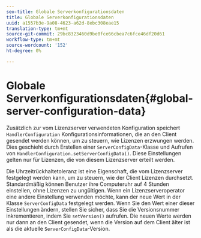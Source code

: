 ```yaml
---
seo-title: Globale Serverkonfigurationsdaten
title: Globale Serverkonfigurationsdaten
uuid: a1557b3e-9a08-4623-a62d-8ebc308eae15
translation-type: tm+mt
source-git-commit: 29bc8323460d9be0fce66cbea7c6fce46df20d61
workflow-type: tm+mt
source-wordcount: '152'
ht-degree: 0%

---
```



# Globale Serverkonfigurationsdaten{#global-server-configuration-data}

Zusätzlich zur vom Lizenzserver verwendeten Konfiguration speichert `HandlerConfiguration` Konfigurationsinformationen, die an den Client gesendet werden können, um zu steuern, wie Lizenzen erzwungen werden. Dies geschieht durch Erstellen einer `ServerConfigData`-Klasse und Aufrufen von `HandlerConfiguration.setServerConfigData()`. Diese Einstellungen gelten nur für Lizenzen, die von diesem Lizenzserver erteilt werden.

Die Uhrzeitrückhaltetoleranz ist eine Eigenschaft, die vom Lizenzserver festgelegt werden kann, um zu steuern, wie der Client Lizenzen durchsetzt. Standardmäßig können Benutzer ihre Computeruhr auf 4 Stunden einstellen, ohne Lizenzen zu ungültigen. Wenn ein Lizenzserveroperator eine andere Einstellung verwenden möchte, kann der neue Wert in der Klasse `ServerConfigData` festgelegt werden. Wenn Sie den Wert einer dieser Einstellungen ändern, stellen Sie sicher, dass Sie die Versionsnummer inkrementieren, indem Sie `setVersion()` aufrufen. Die neuen Werte werden nur dann an den Client gesendet, wenn die Version auf dem Client älter ist als die aktuelle `ServerConfigData`-Version.
